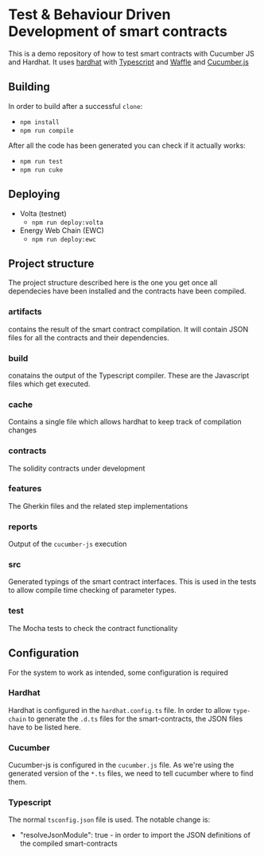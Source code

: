 # Test & Behaviour Driven Development of smart contracts

This is a demo repository of how to test smart contracts with Cucumber JS and Hardhat. It uses 
[hardhat](https://hardhat.org) with 
[Typescript](https://www.typescriptlang.org) and [Waffle](https://getwaffle.io) and 
[Cucumber.js](https://github.com/cucumber/cucumber-js#cucumberjs)

## Building

In order to build after a successful `clone`:

* `npm install`
* `npm run compile`

After all the code has been generated you can check if it actually works:

* `npm run test`
* `npm run cuke`

## Deploying

- Volta (testnet)
    - `npm run deploy:volta`
- Energy Web Chain (EWC)
    - `npm run deploy:ewc`

## Project structure

The project structure described here is the one you get once all dependecies have been installed and the contracts 
have been compiled. 

### artifacts

contains the result of the smart contract compilation. It will contain JSON files for all the contracts and their 
dependencies.

### build

conatains the output of the Typescript compiler. These are the Javascript files which get executed.

### cache

Contains a single file which allows hardhat to keep track of compilation changes

### contracts

The solidity contracts under development

### features

The Gherkin files and the related step implementations

### reports

Output of the `cucumber-js` execution

### src

Generated typings of the smart contract interfaces. This is used in the tests to allow compile time checking of 
parameter types.

### test

The Mocha tests to check the contract functionality

## Configuration

For the system to work as intended, some configuration is required

### Hardhat

Hardhat is configured in the `hardhat.config.ts` file. In order to allow `type-chain` to generate the `.d.ts` files 
for the smart-contracts, the JSON files have to be listed here.

### Cucumber

Cucumber-js is configured in the `cucumber.js` file. As we're using the generated version of the `*.ts` files, we 
need to tell cucumber where to find them. 

### Typescript

The normal `tsconfig.json` file is used. The notable change is:

* "resolveJsonModule": true - in order to import the JSON definitions of the compiled smart-contracts
